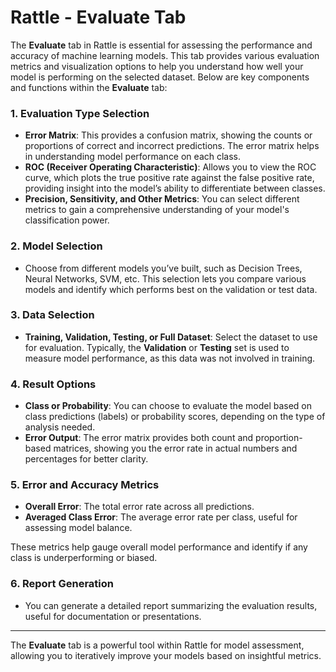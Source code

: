 # Rattle - Evaluate Tab

The **Evaluate** tab in Rattle is essential for assessing the 
performance and accuracy of machine learning models. This tab 
provides various evaluation metrics and visualization options 
to help you understand how well your model is performing on the 
selected dataset. Below are key components and functions within 
the **Evaluate** tab:

### 1. **Evaluation Type Selection**

- **Error Matrix**: This provides a confusion matrix, showing 
the counts or proportions of correct and incorrect predictions. 
The error matrix helps in understanding model performance on 
each class.
- **ROC (Receiver Operating Characteristic)**: Allows you to 
view the ROC curve, which plots the true positive rate against 
the false positive rate, providing insight into the model’s ability 
to differentiate between classes.
- **Precision, Sensitivity, and Other Metrics**: You can select 
different metrics to gain a comprehensive understanding of your 
model's classification power.

### 2. **Model Selection**

- Choose from different models you’ve built, such as Decision 
Trees, Neural Networks, SVM, etc. This selection lets you compare 
various models and identify which performs best on the validation 
or test data.

### 3. **Data Selection**

- **Training, Validation, Testing, or Full Dataset**: Select the 
dataset to use for evaluation. Typically, the **Validation** or 
**Testing** set is used to measure model performance, as this data 
was not involved in training.
   
### 4. **Result Options**

- **Class or Probability**: You can choose to evaluate the model 
based on class predictions (labels) or probability scores, 
depending on the type of analysis needed.
- **Error Output**: The error matrix provides both count and 
proportion-based matrices, showing you the error rate in actual 
numbers and percentages for better clarity.

### 5. **Error and Accuracy Metrics**

- **Overall Error**: The total error rate across all predictions.
- **Averaged Class Error**: The average error rate per class, 
useful for assessing model balance.
   
These metrics help gauge overall model performance and identify 
if any class is underperforming or biased.

### 6. **Report Generation**

- You can generate a detailed report summarizing the evaluation 
results, useful for documentation or presentations.

---

The **Evaluate** tab is a powerful tool within Rattle for model 
assessment, allowing you to iteratively improve your models based 
on insightful metrics.
